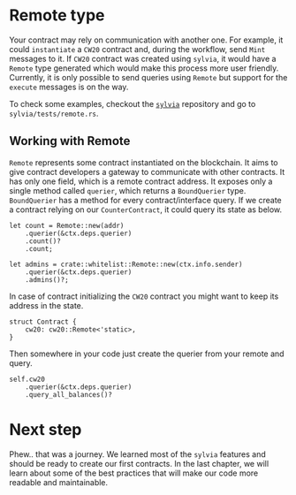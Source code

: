 # Remote type

Your contract may rely on communication with another one. For example, it could
`instantiate` a `CW20` contract and, during the workflow, send `Mint` messages to it. If `CW20` 
contract was created using `sylvia`, it would have a `Remote` type generated which would make this
process more user friendly.
Currently, it is only possible to send queries using `Remote` but support for the `execute` messages
is on the way.

To check some examples, checkout the [`sylvia`](https://github.com/CosmWasm/sylvia) repository
and go to `sylvia/tests/remote.rs`.

## Working with Remote

`Remote` represents some contract instantiated on the blockchain. It aims to give contract
developers a gateway to communicate with other contracts. It has only one field, which is a remote
contract address.
It exposes only a single method called `querier`, which returns a `BoundQuerier` type.
`BoundQuerier` has a method for every contract/interface query.
If we create a contract relying on our `CounterContract`, it could query its state as below.

```rust,noplayground
let count = Remote::new(addr)
    .querier(&ctx.deps.querier)
    .count()?
    .count;

let admins = crate::whitelist::Remote::new(ctx.info.sender)
    .querier(&ctx.deps.querier)
    .admins()?;
```

In case of contract initializing the `CW20` contract you might want to keep its address in the
state.

```rust,noplayground
struct Contract {
    cw20: cw20::Remote<'static>,
}
```

Then somewhere in your code just create the querier from your remote and query.

```rust,noplayground
self.cw20
    .querier(&ctx.deps.querier)
    .query_all_balances()?
```

# Next step

Phew.. that was a journey. We learned most of the `sylvia` features and should be ready to create our first contracts.
In the last chapter, we will learn about some of the best practices that will make our code more readable and maintainable.
